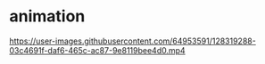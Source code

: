 # animation

https://user-images.githubusercontent.com/64953591/128319288-03c4691f-daf6-465c-ac87-9e8119bee4d0.mp4

